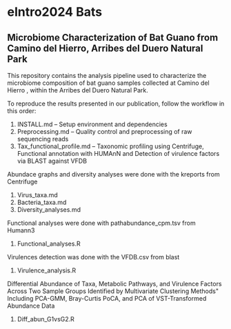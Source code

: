 # eIntro2024 Bats

## Microbiome Characterization of Bat Guano from Camino del Hierro, Arribes del Duero Natural Park
This repository contains the analysis pipeline used to characterize the microbiome composition of bat guano samples collected at Camino del Hierro , within the Arribes del Duero Natural Park.

To reproduce the results presented in our publication, follow the workflow in this order:

1) INSTALL.md – Setup environment and dependencies
2) Preprocessing.md – Quality control and preprocessing of raw sequencing reads
3) Tax_functional_profile.md – Taxonomic profiling using Centrifuge, Functional annotation with HUMAnN and Detection of virulence factors via BLAST against VFDB

Abundace graphs and diversity analyses were done with the kreports from Centrifuge

1) Virus_taxa.md
2) Bacteria_taxa.md
3) Diversity_analyses.md

Functional analyses were done with pathabundance_cpm.tsv from Humann3

1) Functional_analyses.R

Virulences detection was done with the VFDB.csv from blast

1) Virulence_analysis.R

Differential Abundance of Taxa, Metabolic Pathways, and Virulence Factors Across Two Sample Groups Identified by Multivariate Clustering Methods"
Including PCA-GMM, Bray-Curtis PoCA, and PCA of VST-Transformed Abundance Data

1) Diff_abun_G1vsG2.R
